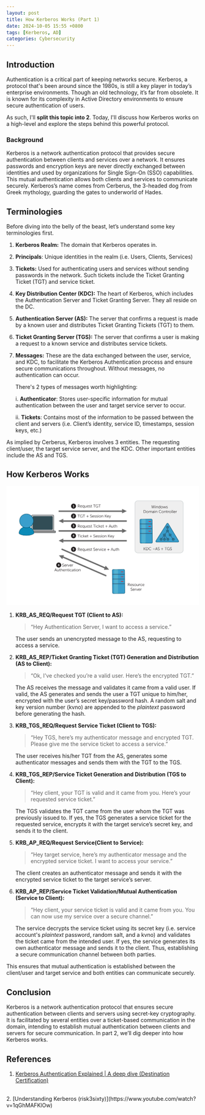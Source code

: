 ```yaml
---
layout: post
title: How Kerberos Works (Part 1)
date: 2024-10-05 15:55 +0800
tags: [Kerberos, AD]
categories: Cybersecurity
---
```


## Introduction

Authentication is a critical part of keeping networks secure. Kerberos, a protocol that's been around since the 1980s, is still a key player in today’s enterprise environments. Though an old technology, it’s far from obsolete. It is known for its complexity in Active Directory environments to ensure secure authentication of users.

As such, I'll **split this topic into 2**. Today, I'll discuss how Kerberos works on a high-level and explore the steps behind this powerful protocol.

### Background

Kerberos is a network authentication protocol that provides secure authentication between clients and services over a network. It ensures passwords and encryption keys are never directly exchanged between identities and used by organizations for Single Sign-On (SSO) capabilities. This mutual authentication allows both clients and services to communicate securely. Kerberos’s name comes from Cerberus, the 3-headed dog from Greek mythology, guarding the gates to underworld of Hades.

## Terminologies

Before diving into the belly of the beast, let’s understand some key terminologies first.

1. **Kerberos Realm:** The domain that Kerberos operates in.
2. **Principals**: Unique identities in the realm (i.e. Users, Clients, Services)
3. **Tickets:** Used for authenticating users and services without sending passwords in the network. Such tickets include the Ticket Granting Ticket (TGT) and service ticket.
4. **Key Distribution Center (KDC):** The heart of Kerberos, which includes the Authentication Server and Ticket Granting Server. They all reside on the DC.
5. **Authentication Server (AS):** The server that confirms a request is made by a known user and distributes Ticket Granting Tickets (TGT) to them.
6. **Ticket Granting Server (TGS):** The server that confirms a user is making a request to a known service and distributes service tickets.
7. **Messages:** These are the data exchanged between the user, service, and KDC, to facilitate the Kerberos Authentication process and ensure secure communications throughout. Without messages, no authentication can occur.

    There's 2 types of messages worth highlighting:

    i. **Authenticator**: Stores user-specific information for mutual authentication between the user and target service server to occur.

    ii. **Tickets**: Contains most of the information to be passed between the client and servers (i.e. Client’s identity, service ID, timestamps, session keys, etc.)

As implied by Cerberus, Kerberos involves 3 entities. The requesting client/user, the target service server, and the KDC. Other important entities include the AS and TGS.

## How Kerberos Works
![Kerberos Authentication Diagram](/assets/img/2024-10-05-How-Kerberos-Works-Part-1/kerberos_diagram.png)

1. **KRB_AS_REQ/Request TGT (Client to AS):**
    
    > “Hey Authentication Server, I want to access a service.”
    
    The user sends an unencrypted message to the AS, requesting to access a service.
    
2. **KRB_AS_REP/Ticket Granting Ticket (TGT) Generation and Distribution (AS to Client):**
    
    > “Ok, I’ve checked you’re a valid user. Here’s the encrypted TGT.”
    
    The AS receives the message and validates it came from a valid user. If valid, the AS generates and sends the user a TGT unique to him/her, encrypted with the user’s secret key/password hash. A random salt and key version number (kvno) are appended to the *plaintext* password before generating the hash.
    
3. **KRB_TGS_REQ/Request Service Ticket (Client to TGS):**
    
    > “Hey TGS, here’s my authenticator message and encrypted TGT. Please give me the service ticket to access a service.”
    
    The user receives his/her TGT from the AS, generates some authenticator messages and sends them with the TGT to the TGS.
    
4. **KRB_TGS_REP/Service Ticket Generation and Distribution (TGS to Client):**
    
    > “Hey client, your TGT is valid and it came from you. Here’s your requested service ticket.”
    
    The TGS validates the TGT came from the user whom the TGT was previously issued to. If yes, the TGS generates a service ticket for the requested service, encrypts it with the target service’s secret key, and sends it to the client.
    
5. **KRB_AP_REQ/Request Service(Client to Service):**
    
    > “Hey target service, here’s my authenticator message and the encrypted service ticket. I want to access your service.” 
    
    The client creates an authenticator message and sends it with the encrypted service ticket to the target service’s server.
    
6. **KRB_AP_REP/Service Ticket Validation/Mutual Authentication (Service to Client):**
    
    > “Hey client, your service ticket is valid and it came from you. You can now use my service over a secure channel.”
    
    The service decrypts the service ticket using its secret key (i.e. service account's *plaintext* password, random salt, and a kvno) and validates the ticket came from the intended user. If yes, the service generates its own authenticator message and sends it to the client. Thus, establishing a secure communication channel between both parties.
    
This ensures that mutual authentication is established between the client/user and target service and both entities can communicate securely.

## Conclusion

Kerberos is a network authentication protocol that ensures secure authentication between clients and servers using secret-key cryptography. It is facilitated by several entities over a ticket-based communication in the domain, intending to establish mutual authentication between clients and servers for secure communication. In part 2, we’ll dig deeper into how Kerberos works.

## References
1.  [Kerberos Authentication Explained | A deep dive (Destination Certification)](https://www.youtube.com/watch?v=5N242XcKAsM)
<br>
2.  [Understanding Kerberos (risk3sixty)](https://www.youtube.com/watch?v=1qGhMAFKlOw)